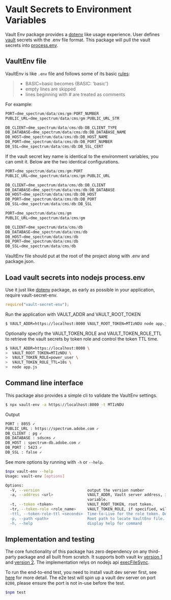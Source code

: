 # Vault Secrets to Environment Variables

Vault Env package provides a [dotenv](https://github.com/motdotla/dotenv) like usage experience. User defines [vault](https://www.vaultproject.io/) secrets with the .env file format. This package will pull the vault secrets into [process.env](https://nodejs.org/api/process.html#process_process_env).

## VaultEnv file

VaultEnv is like `.env` file and follows some of its basic [rules](https://github.com/motdotla/dotenv#rules):

> * BASIC=basic becomes {BASIC: 'basic'}
> * empty lines are skipped
> * lines beginning with # are treated as comments

For example:

```js
PORT=dme_spectrum/data/cms/gm:PORT_NUMBER
PUBLIC_URL=dme_spectrum/data/cms/gm:PUBLIC_URL_STR

DB_CLIENT=dme_spectrum/data/cms/db:DB_CLIENT_TYPE
DB_DATABASE=dme_spectrum/data/cms/db:DB_DATABASE_NAME
DB_HOST=dme_spectrum/data/cms/db:DB_HOST_NAME
DB_PORT=dme_spectrum/data/cms/db:DB_PORT_NUMBER
DB_SSL=dme_spectrum/data/cms/db:DB_SSL_CERT
```

If the vault secret key name is identical to the environment variables, you can omit it. Below are the two identical configurations.

```js
PORT=dme_spectrum/data/cms/gm:PORT
PUBLIC_URL=dme_spectrum/data/cms/gm:PUBLIC_URL

DB_CLIENT=dme_spectrum/data/cms/db:DB_CLIENT
DB_DATABASE=dme_spectrum/data/cms/db:DB_DATABASE
DB_HOST=dme_spectrum/data/cms/db:DB_HOST
DB_PORT=dme_spectrum/data/cms/db:DB_PORT
DB_SSL=dme_spectrum/data/cms/db:DB_SSL
```

```js
PORT=dme_spectrum/data/cms/gm
PUBLIC_URL=dme_spectrum/data/cms/gm

DB_CLIENT=dme_spectrum/data/cms/db
DB_DATABASE=dme_spectrum/data/cms/db
DB_HOST=dme_spectrum/data/cms/db
DB_PORT=dme_spectrum/data/cms/db
DB_SSL=dme_spectrum/data/cms/db
```

VaultEnv file should put at the root of the project along with .env and package.json.

## Load vault secrets into nodejs process.env

Use it just like [dotenv](https://github.com/motdotla/dotenv) package, as early as possible in your application, require vault-secret-env.

```js
require("vault-secret-env");
```

Run the application with VAULT_ADDR and VAULT_ROOT_TOKEN

```bash
$ VAULT_ADDR=https://localhost:8000 VAULT_ROOT_TOKEN=MTIzNDU node app.js
```

Optionally specify the VAULT_TOKEN_ROLE and VAULT_TOKEN_ROLE_TTL to retrieve the vault secrets by token role and control the token TTL time.

```bash
$ VAULT_ADDR=https://localhost:8000 \
>  VAULT_ROOT_TOKEN=MTIzNDU \
>  VAULT_TOKEN_ROLE=power_user \
>  VAULT_TOKEN_ROLE_TTL=10s \
>  node app.js
```

## Command line interface

This package also provides a simple cli to validate the VaultEnv settings.

```bash
$ npx vault-env -a https://localhost:8000 -t MTIzNDU
```

Output

```bash
PORT : 8055 ✓
PUBLIC_URL : https://spectrum.adobe.com ✓
DB_CLIENT : pg ✓
DB_DATABASE : sdscms ✓
DB_HOST : spectrum-db.adobe.com ✓
DB_PORT : 5423 ✓
DB_SSL : false ✓
```

See more options by running with `-h` or `--help`.

```bash
$npx vault-env --help
Usage: vault-env [options]

Options:
  -V, --version                     output the version number
  -a, --address <url>               VAULT_ADDR, Vault server address, if not specified will try to retrieve it from the Node.js process environment
                                    variable.
  -t, --token <token>               VAULT_ROOT_TOKEN, root token.
  -tr, --token-role <role_name>     VAULT_TOKEN_ROLE, if specified, will try to retrieve the secrets with this role's token.
  -ttl, --token-role-ttl <seconds>  Time-to-Live for the role token. Default to be 60 seconds.
  -p, --path <path>                 Root path to locate VaultEnv file. Default to be current working directory of the Node.js process.
  -h, --help                        display help for command
```

## Implementation and testing
The core functionality of this package has zero dependency on any third-party package and all built from scratch. It supports both vault kv [version 1](https://www.vaultproject.io/api-docs/secret/kv/kv-v1) and [version 2](https://www.vaultproject.io/api-docs/secret/kv/kv-v2). The implementation relys on nodejs api [execFileSync](https://nodejs.org/api/child_process.html#child_processexecfilesyncfile-args-options).

To run the end-to-end test, you need to install vault dev server first, see [here](https://www.vaultproject.io/downloads) for more detail. The e2e test will spin up a vault dev server on port `8200`, please ensure the port is not in-use before the test.

```bash
$npm test
```
